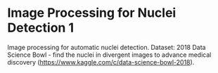 # Image Processing for Nuclei Detection 1
Image processing for automatic nuclei detection. Dataset: 2018 Data Science Bowl - find the nuclei in divergent images to advance medical discovery (https://www.kaggle.com/c/data-science-bowl-2018).
